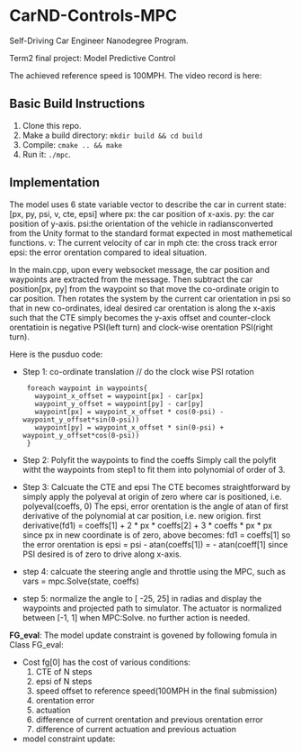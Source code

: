 # CarND-Controls-MPC
Self-Driving Car Engineer Nanodegree Program.

Term2 final project: Model Predictive Control

The achieved reference speed is 100MPH. The video record is here:

## Basic Build Instructions

1. Clone this repo.
2. Make a build directory: `mkdir build && cd build`
3. Compile: `cmake .. && make`
4. Run it: `./mpc`.

## Implementation

The model uses 6 state variable vector to describe the car in current state:[px, py, psi, v, cte, epsi]
where
px: the car position of x-axis.
py: the car position of y-axis.
psi:the orientation of the vehicle in radiansconverted from the Unity format to the standard format expected in most mathemetical functions.
v: The current velocity of car in mph
cte: the cross track error
epsi: the error orentation compared to ideal situation.

In the main.cpp, upon every websocket message, the car position and waypoints are extracted from the message. Then subtract the car position[px, py] from the waypoint so that move the co-ordinate origin to car position. Then rotates the system by the current car orientation in psi so that in new co-ordinates, ideal desired car orentation is along the x-axis such that the CTE simply becomes the y-axis offset and counter-clock orentatioin is negative PSI(left turn) and clock-wise orentation PSI(right turn).

Here is the pusduo code:

* Step 1: co-ordinate translation
     // do the clock wise PSI rotation
     
    ``` 
     foreach waypoint in waypoints{
       waypoint_x_offset = waypoint[px] - car[px]
       waypoint_y_offset = waypoint[py] - car[py]
       waypoint[px] = waypoint_x_offset * cos(0-psi) - waypoint_y_offset*sin(0-psi))
       waypoint[py] = waypoint_x_offset * sin(0-psi) + waypoint_y_offset*cos(0-psi))
     }
     ```
     
* Step 2: Polyfit the waypoints to find the coeffs
   Simply call the polyfit witht the waypoints from step1 to fit them into polynomial of order of 3.
   
* Step 3: Calcuate the CTE and epsi
   The CTE becomes straightforward by simply apply the polyeval at origin of zero where car is positioned, i.e. polyeval(coeffs, 0)
   The epsi, error orentation is the angle of atan of first derivative of the polynomial at car position, i.e. new origion.
   first derivative(fd1) = coeffs[1] + 2 * px * coeffs[2] + 3 * coeffs * px * px
   since px in new coordinate is of zero, above becomes: fd1 = coeffs[1]
   so the error orentation is epsi = psi - atan(coeffs[1]) = - atan(coeff[1] since PSI desired is of zero to drive along x-axis.
   
* step 4: calcuate the steering angle and throttle using the MPC, such as
      vars = mpc.Solve(state, coeffs)
      
* step 5: normalize the angle to  [ -25, 25] in radias and display the waypoints and projected path to simulator. The actuator is normalized between [-1, 1] when MPC:Solve. no further action is needed.

**FG_eval**: The model update constraint is govened by following fomula in Class FG_eval:

* Cost fg[0] has the cost of various conditions:
     1. CTE of N steps
     2. epsi of N steps
     3. speed offset to reference speed(100MPH in the final submission)
     4. orentation error
     5. actuation 
     6. difference of current orentation and previous orentation error
     7. difference of current actuation and previous actuation
* model constraint update:


